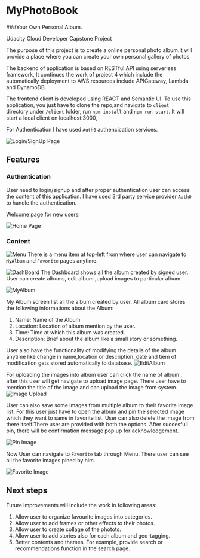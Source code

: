 # MyPhotoBook 
###Your Own Personal Album.

Udacity Cloud Developer Capstone Project

The purpose of this project is to create a online personal photo album.It will provide a place where you can create your own personal gallery of photos. 

The backend of application is based on  RESTful API  using serverless framework, It continues the work of project 4 which include the automatically deployment to AWS resources include APIGateway, Lambda and DynamoDB.


The frontend client is developed using REACT and Semantic UI. To use this application, you just have to clone the repo,and navigate to `client` directory.under `/client` folder, run `npm install` and `npm run start`. It will start a local client on localhost:3000,

For Authentication I have used `Auth0` authencication services.

![Login/SignUp Page](screenshoots/login.png?raw=true "Image 4")

## Features

### Authentication

User need to login/signup and after proper authentication user can access the content of this application. I have used 3rd party service provider `Auth0` to handle the authentication.

Welcome page for new users:

![Home Page](screenshoots/home.png?raw=true "Image 5")

### Content


![Menu](screenshoots/MenuList.png?raw=true "Image 2")
There is a menu item at top-left from where user can navigate to `MyAlbum` and `Favorite` pages anytime.

![DashBoard](screenshoots/albumList.png?raw=true "Image 1")
The Dashboard shows all the album created by signed user. User can create albums, edit album ,upload images to particular album. 


![MyAlbum](screenshoots/album.png?raw=true "Image 3")

My Album screen list all the album created by user. All album card stores the following informations about the Album:
1. Name: Name of the Album
2. Location: Location of album mention by the user.
3. Time: Time at which this album was created.
4. Description: Brief about the album like a small story or something.




User also have the functionality of modifying the details of the album anytime like change in name,location or description. date and tiem of modification gets stored automatically to database.
![EditAlbum](screenshoots/editAlbum.png?raw=true "Image 6")

For uploading the images into album user can click the name of album , after this user will get navigate to upload image page. There user have to mention the title of the image and can upload the image from system. 
![Image Upload](screenshoots/upload.png?raw=true "Image 7")

User can also save some images from multiple album to their favorite image list. For this user just have to open the album and pin the selected image which they want to same in favorite list. User can also delete the image from there itself.There user are provided with both the options.
After succesfull pin, there will be confirmation message pop up for acknowledgement.

![Pin Image](screenshoots/FavImage.png?raw=true "Image 8")

Now User can navigate to `Favorite` tab through Menu. There user can see all the favorite images pined by him.


![Favorite Image](screenshoots/favImages.png?raw=true "Image 9")

## Next steps

Future improvements will include the work in following areas: 

1. Allow user to organize favourite images into categories.
2. Allow user to add frames or other effects to their photos.
3. Allow user to create collage of the photots.
4. Allow user to add stories also for each album and geo-tagging.
5. Better contents and themes. For example, provide search or recommendations function in the search page.
